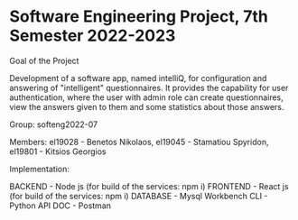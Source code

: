 # Software Engineering Project, 7th Semester 2022-2023

Goal of the Project

Development of a software app, named intelliQ, for configuration and answering of "intelligent" questionnaires. It provides the capability for user authentication, where the user with admin role can create questionnaires, view the answers given to them and some statistics about those answers. 


Group: softeng2022-07

Members: 
el19028 - Benetos Nikolaos,
el19045 - Stamatiou Spyridon,
el19801 - Kitsios Georgios

Implementation:

BACKEND - Node js (for build of the services: npm i)
FRONTEND - React js (for build of the services: npm i)
DATABASE - Mysql Workbench
CLI - Python
API DOC - Postman


